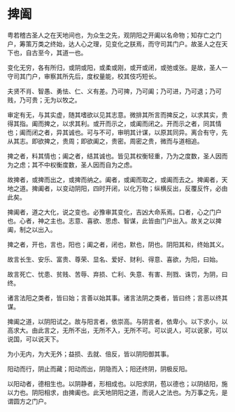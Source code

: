 # 捭阖

粤若稽古圣人之在天地间也，为众生之先，观阴阳之开阖以名命物；知存亡之门户，筹策万类之终始，达人心之理，见变化之朕焉，而守司其门户。故圣人之在天下也，自古至今，其道一也。

变化无穷，各有所归，或阴或阳，或柔或刚，或开或闭，或弛或张。是故，圣人一守司其门户，审察其所先后，度权量能，校其伎巧短长。

夫贤不肖、智愚、勇怯、仁、义有差。乃可捭，乃可阖；乃可进，乃可退；乃可贱，乃可贵；无为以牧之。

审定有无，与其实虚，随其嗜欲以见其志意。微排其所言而捭反之，以求其实，贵得其指。阖而捭之，以求其利。或开而示之，或阖而闭之。开而示之者，同其情也；阖而闭之者，异其诚也。可与不可，审明其计谋，以原其同异。离合有守，先从其志。即欲捭之，贵周；即欲阖之，贵密。周密之贵，微而与道相追。

捭之者，料其情也；阖之者，结其诚也。皆见其权衡轻重，乃为之度数，圣人因而为之虑；其不中权衡度数，圣人因而自为之虑。

故捭者，或捭而出之，或捭而纳之。阖者，或阖而取之，或阖而去之。捭阖者，天地之道。捭阖者，以变动阴阳，四时开闭，以化万物；纵横反出，反覆反忤，必由此矣。

捭阖者，道之大化，说之变也。必豫审其变化，吉凶大命系焉。口者，心之门户也。心者，神之主也。志意、喜欲、思虑、智谋，此皆由门户出入。故关之以捭阖，制之以出入。

捭之者，开也，言也，阳也；阖之者，闭也，默也，阴也。阴阳其和，终始其义。

故言长生、安乐、富贵、尊荣、显名、爱好、财利、得意、喜欲，为阳，曰始。

故言死亡、忧患、贫贱、苦辱、弃损、亡利、失意、有害、刑戮、诛罚，为阴，曰终。

诸言法阳之类者，皆曰始；言善以始其事。诸言法阴之类者，皆曰终；言恶以终其谋。

捭阖之道，以阴阳试之。故与阳言者，依崇高。与阴言者，依卑小。以下求小，以高求大。由此言之，无所不出，无所不入，无所不可。可以说人，可以说家，可以说国，可以说天下。

为小无内，为大无外；益损、去就、倍反，皆以阴阳御其事。

阳动而行，阴止而藏；阳动而出，阴隐而入；阳还终阴，阴极反阳。

以阳动者，德相生也。以阴静者，形相成也。以阳求阴，苞以德也；以阴结阳，施以力也。阴阳相求，由捭阖也。此天地阴阳之道，而说人之法也。为万事之先，是谓圆方之门户。
